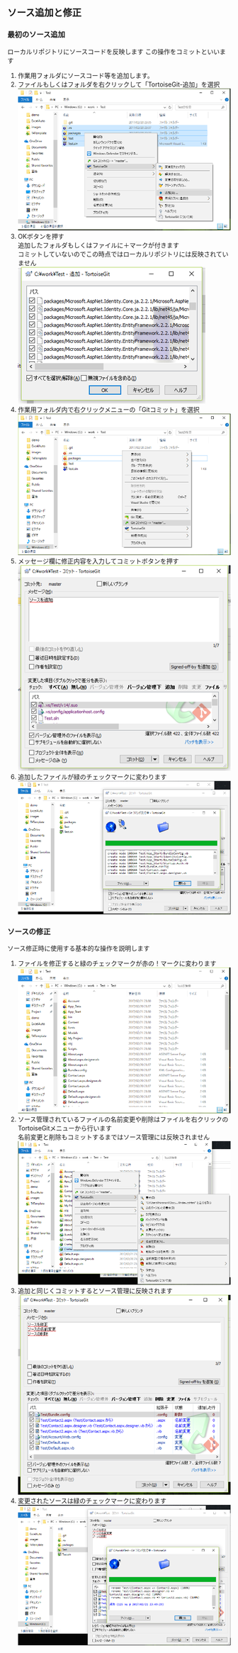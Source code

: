 ## ソース追加と修正
### 最初のソース追加

ローカルリポジトリにソースコードを反映します
この操作をコミットといいます

1. 作業用フォルダにソースコード等を追加します。
2. ファイルもしくはフォルダを右クリックして「TortoiseGit-追加」を選択  
![add1](./images/add1.png)  
3. OKボタンを押す  
追加したフォルダもしくはファイルに＋マークが付きます  
コミットしていないのでこの時点ではローカルリポジトリには反映されていません  
![add2](./images/add2.png)  
4. 作業用フォルダ内で右クリックメニューの「Gitコミット」を選択
![commit1](./images/commit1.png)  
5. メッセージ欄に修正内容を入力してコミットボタンを押す  
![commit2](./images/commit2.png)  
6. 追加したファイルが緑のチェックマークに変わります  
![commit3](./images/commit3.png)  

### ソースの修正

ソース修正時に使用する基本的な操作を説明します

1. ファイルを修正すると緑のチェックマークが赤の！マークに変わります  
![modify1](./images/modify1.png)  
2. ソース管理されているファイルの名前変更や削除はファイルを右クリックのTortoiseGitメニューから行います  
名前変更と削除もコミットするまではソース管理には反映されません
![modify2](./images/modify2.png) 
3. 追加と同じくコミットするとソース管理に反映されます
![modify3](./images/modify3.png) 
4. 変更されたソースは緑のチェックマークに変わります
![modify4](./images/modify4.png) 
